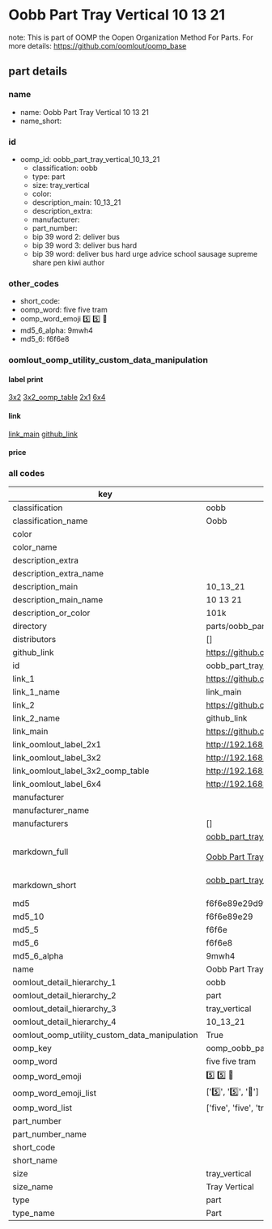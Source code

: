 # Oobb Part Tray Vertical 10 13 21  

note: This is part of OOMP the Oopen Organization Method For Parts. For more details: https://github.com/oomlout/oomp_base

##  part details





### name
* name: Oobb Part Tray Vertical 10 13 21
* name_short: 
### id
* oomp_id: oobb_part_tray_vertical_10_13_21
  * classification: oobb
  * type: part
  * size: tray_vertical
  * color: 
  * description_main: 10_13_21
  * description_extra: 
  * manufacturer: 
  * part_number: 
  * bip 39 word 2: deliver bus
  * bip 39 word 3: deliver bus hard
  * bip 39 word: deliver bus hard urge advice school sausage supreme share pen kiwi author

### other_codes
* short_code: 
* oomp_word: five five tram
* oomp_word_emoji :five: :five: :tram:
* md5_6_alpha: 9mwh4
* md5_6: f6f6e8






### oomlout_oomp_utility_custom_data_manipulation
#### label print
[3x2](http://192.168.1.245:1112/?label=oomp%209mwh4)
[3x2_oomp_table](http://192.168.1.107:1112/?label=oomp%209mwh4)
[2x1](http://192.168.1.242:1112/?label=oomp%209mwh4)
[6x4](http://192.168.1.55:1112/?label=oomp%209mwh4)    

#### link

[link_main](https://github.com/oomlout/oomlout_oomp_current_version_messy/tree/main/parts/oobb_part_tray_vertical_10_13_21) [github_link](https://github.com/oomlout/oomlout_oomp_part_src/tree/main/parts/oobb_part_tray_vertical_10_13_21)                             

#### price







### all codes 
| key | value |  
| --- | --- |  
| classification | oobb |  
| classification_name | Oobb |  
| color |  |  
| color_name |  |  
| description_extra |  |  
| description_extra_name |  |  
| description_main | 10_13_21 |  
| description_main_name | 10 13 21 |  
| description_or_color | 101k |  
| directory | parts/oobb_part_tray_vertical_10_13_21 |  
| distributors | [] |  
| github_link | https://github.com/oomlout/oomlout_oomp_part_src/tree/main/parts/oobb_part_tray_vertical_10_13_21 |  
| id | oobb_part_tray_vertical_10_13_21 |  
| link_1 | https://github.com/oomlout/oomlout_oomp_current_version_messy/tree/main/parts/oobb_part_tray_vertical_10_13_21 |  
| link_1_name | link_main |  
| link_2 | https://github.com/oomlout/oomlout_oomp_part_src/tree/main/parts/oobb_part_tray_vertical_10_13_21 |  
| link_2_name | github_link |  
| link_main | https://github.com/oomlout/oomlout_oomp_current_version_messy/tree/main/parts/oobb_part_tray_vertical_10_13_21 |  
| link_oomlout_label_2x1 | http://192.168.1.242:1112/?label=oomp%209mwh4 |  
| link_oomlout_label_3x2 | http://192.168.1.245:1112/?label=oomp%209mwh4 |  
| link_oomlout_label_3x2_oomp_table | http://192.168.1.107:1112/?label=oomp%209mwh4 |  
| link_oomlout_label_6x4 | http://192.168.1.55:1112/?label=oomp%209mwh4 |  
| manufacturer |  |  
| manufacturer_name |  |  
| manufacturers | [] |  
| markdown_full | [oobb_part_tray_vertical_10_13_21](https://github.com/oomlout/oomlout_oomp_current_version_messy/tree/main/parts/oobb_part_tray_vertical_10_13_21)<br>[](https://github.com/oomlout/oomlout_oomp_current_version_messy/tree/main/parts/oobb_part_tray_vertical_10_13_21)<br>[Oobb Part Tray Vertical 10 13 21](https://github.com/oomlout/oomlout_oomp_current_version_messy/tree/main/parts/oobb_part_tray_vertical_10_13_21)<br><br> |  
| markdown_short | [oobb_part_tray_vertical_10_13_21](https://github.com/oomlout/oomlout_oomp_current_version_messy/tree/main/parts/oobb_part_tray_vertical_10_13_21)<br><br> |  
| md5 | f6f6e89e29d9f7f703020ef6d247b9d0 |  
| md5_10 | f6f6e89e29 |  
| md5_5 | f6f6e |  
| md5_6 | f6f6e8 |  
| md5_6_alpha | 9mwh4 |  
| name | Oobb Part Tray Vertical 10 13 21 |  
| oomlout_detail_hierarchy_1 | oobb |  
| oomlout_detail_hierarchy_2 | part |  
| oomlout_detail_hierarchy_3 | tray_vertical |  
| oomlout_detail_hierarchy_4 | 10_13_21 |  
| oomlout_oomp_utility_custom_data_manipulation | True |  
| oomp_key | oomp_oobb_part_tray_vertical_10_13_21 |  
| oomp_word | five five tram |  
| oomp_word_emoji | :five: :five: :tram: |  
| oomp_word_emoji_list | [':five:', ':five:', ':tram:'] |  
| oomp_word_list | ['five', 'five', 'tram'] |  
| part_number |  |  
| part_number_name |  |  
| short_code |  |  
| short_name |  |  
| size | tray_vertical |  
| size_name | Tray Vertical |  
| type | part |  
| type_name | Part |  
